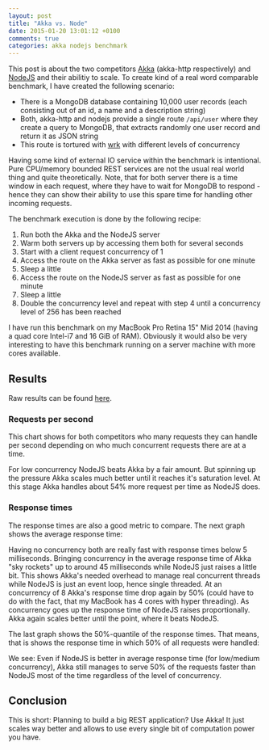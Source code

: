 ```yaml
---
layout: post
title: "Akka vs. Node"
date: 2015-01-20 13:01:12 +0100
comments: true
categories: akka nodejs benchmark
---
```


This post is about the two competitors [Akka](http://akka.io/) (akka-http respectively) and [NodeJS](http://nodejs.org/) and their abilitiy to scale. To create kind of a real word comparable benchmark, I have created the following scenario:

* There is a MongoDB database containing 10,000 user records (each consisting out of an id, a name and a description string)
* Both, akka-http and nodejs provide a single route `/api/user` where they create a query to MongoDB, that extracts randomly one user record and return it as JSON string
* This route is tortured with [wrk](https://github.com/wg/wrk) with different levels of concurrency

Having some kind of external IO service within the benchmark is intentional. Pure CPU/memory bounded REST services are not the usual real world thing and quite theoretically. Note, that for both server there is a time window in each request, where they have to wait for MongoDB to respond - hence they can show their ability to use this spare time for handling other incoming requests.

The benchmark execution is done by the following recipe:

1. Run both the Akka and the NodeJS server
2. Warm both servers up by accessing them both for several seconds
3. Start with a client request concurrency of 1
4. Access the route on the Akka server as fast as possible for one minute
5. Sleep a little
6. Access the route on the NodeJS server as fast as possible for one minute
7. Sleep a little
8. Double the concurrency level and repeat with step 4 until a concurrency level of 256 has been reached

I have run this benchmark on my MacBook Pro Retina 15" Mid 2014 (having a quad core Intel-i7 and 16 GiB of RAM). Obviously it would also be very interesting to have this benchmark running on a server machine with more cores available.

## Results

Raw results can be found [here](/data/akka-vs-node.tsv).

### Requests per second

This chart shows for both competitors who many requests they can handle per second depending on who much concurrent requests there are at a time.

<div id="chart1"></div>

For low concurrency NodeJS beats Akka by a fair amount. But spinning up the pressure Akka scales much better until it reaches it's saturation level. At this stage Akka handles about 54% more request per time as NodeJS does.

### Response times

The response times are also a good metric to compare. The next graph shows the average response time:

<div id="chart2"></div>

Having no concurrency both are really fast with response times below 5 milliseconds. Bringing concurrency in the average response time of Akka "sky rockets" up to around 45 milliseconds while NodeJS just raises a little bit. This shows Akka's needed overhead to manage real concurrent threads while NodeJS is just an event loop, hence single threaded. At an concurrency of 8 Akka's response time drop again by 50% (could have to do with the fact, that my MacBook has 4 cores with hyper threading). As concurrency goes up the response time of NodeJS raises proportionally. Akka again scales better until the point, where it beats NodeJS.

The last graph shows the 50%-quantile of the response times. That means, that is shows the response time in which 50% of all requests were handled:

<div id="chart3"></div>

We see: Even if NodeJS is better in average response time (for low/medium concurrency), Akka still manages to serve 50% of the requests faster than NodeJS most of the time regardless of the level of concurrency.

## Conclusion

This is short: Planning to build a big REST application? Use Akka! It just scales way better and allows to use every single bit of computation power you have.

<script src="/javascripts/d3.min.js"></script>
<script src="/javascripts/dimple.min.js"></script>
<script type="text/javascript">
  var svg1 = dimple.newSvg("#chart1", '100%', 400);
  var svg2 = dimple.newSvg("#chart2", '100%', 400);
  var svg3 = dimple.newSvg("#chart3", '100%', 400);

  var sort = function (a, b) {
    var an = parseInt(a.Concurrency, 10);
    var bn = parseInt(b.Concurrency, 10);
    return an < bn ? -1 : 1;
  };

  d3.tsv("/data/akka-vs-node.tsv", function (data) {
    data = dimple.filterData(data, "System", ["akka", "node"]);

    var chart1 = new dimple.chart(svg1, data);
    chart1.setMargins(70, 30, 30, 60);
    chart1.addCategoryAxis("x", "Concurrency").addOrderRule(sort);
    chart1.addMeasureAxis("y", "RequestsPerSec");
    chart1.addSeries("System", dimple.plot.line).addOrderRule(["akka", "node"], true);
    chart1.addLegend(60, 10, -80, 20, "right");
    chart1.draw();

    var chart2 = new dimple.chart(svg2, data);
    chart2.setMargins(70, 30, 30, 60);
    chart2.addCategoryAxis("x", "Concurrency").addOrderRule(sort);
    chart2.addMeasureAxis("y", "LatencyAvg");
    chart2.addSeries("System", dimple.plot.line).addOrderRule(["akka", "node"], true);
    chart2.addLegend(60, 10, -80, 20, "right");
    chart2.draw();

    var chart3 = new dimple.chart(svg3, data);
    chart3.setMargins(70, 30, 30, 60);
    chart3.addCategoryAxis("x", "Concurrency").addOrderRule(sort);
    chart3.addMeasureAxis("y", "Latency50");
    chart3.addSeries("System", dimple.plot.line).addOrderRule(["akka", "node"], true);
    chart3.addLegend(60, 10, -80, 20, "right");
    chart3.draw();

    window.onresize = function () {
      chart1.draw(0, true);
      chart2.draw(0, true);
      chart3.draw(0, true);
    };
  });
</script>
